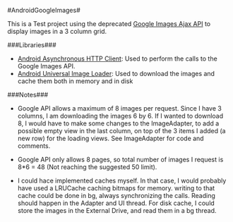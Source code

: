 #AndroidGoogleImages#

This is a Test project using the deprecated [Google Images Ajax API](https://developers.google.com/image-search/) to display images in a 3 column grid.

###Libraries###
* [Android Asynchronous HTTP Client](http://loopj.com/android-async-http/): Used to perform the calls to the Google Images API. 
* [Android Universal Image Loader](https://github.com/nostra13/Android-Universal-Image-Loader): Used to download the images and cache them both in memory and in disk

###Notes###
* Google API allows a maximum of 8 images per request. Since I have 3 columns, I am downloading the images 6 by 6. If I wanted to download 8, I would have to make some changes to the ImageAdapter, to add a possible empty view in the last column, on top of the 3 items I added (a new row) for the loading views. See ImageAdapter for code and comments.

* Google API only allows 8 pages, so total number of images I request is 8*6 = 48 (Not reaching the suggested 50 limit). 

* I could hace implemented caches myself. In that case, I would probably have used a LRUCache caching bitmaps for memory. writing to that cache could be done in bg, always synchronizing the calls. Reading should happen in the Adapter and UI thread. For disk cache, I could store the images in the External Drive, and read them in a bg thread.


